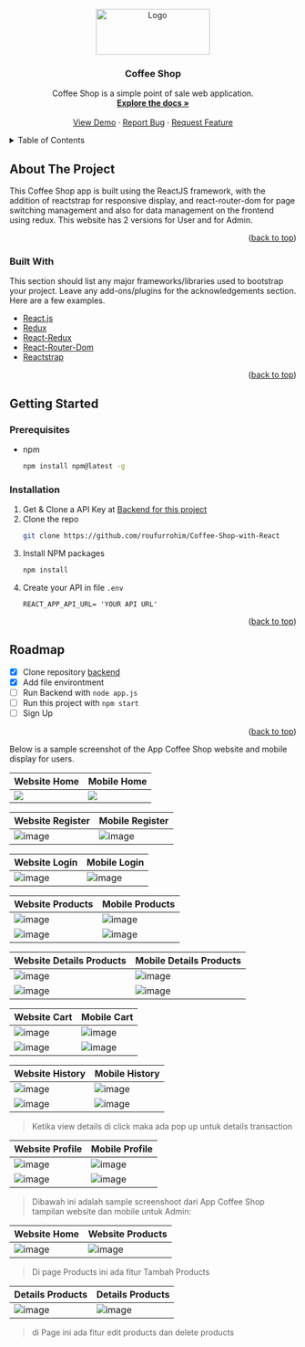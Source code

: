 <div id="top"></div>

<!-- PROJECT LOGO -->
<br />
<div align="center">
  <a href="https://github.com/roufurrohim/Coffee-Shop-with-React">
    <img src="img/logo.png" alt="Logo" width="200" height="80">
  </a>

  <h3 align="center">Coffee Shop</h3>

  <p align="center">
    Coffee Shop is a simple point of sale web application.
    <br />
    <a href="https://github.com/roufurrohim/Coffee-Shop-with-React"><strong>Explore the docs »</strong></a>
    <br />
    <br />
    <a href="https://github.com/othneildrew/Best-README-Template">View Demo</a>
    ·
    <a href="https://github.com/roufurrohim/Coffee-Shop-with-React">Report Bug</a>
    ·
    <a href="https://github.com/roufurrohim/Coffee-Shop-with-React">Request Feature</a>
  </p>
</div>



<!-- TABLE OF CONTENTS -->
<details>
  <summary>Table of Contents</summary>
  <ol>
    <li>
      <a href="#about-the-project">About The Project</a>
      <ul>
        <li><a href="#built-with">Built With</a></li>
      </ul>
    </li>
    <li>
      <a href="#getting-started">Getting Started</a>
      <ul>
        <li><a href="#prerequisites">Prerequisites</a></li>
        <li><a href="#installation">Installation</a></li>
      </ul>
    </li>
    <li><a href="#usage">Usage</a></li>
    <li><a href="#roadmap">Roadmap</a></li>
    <li><a href="#contributing">Contributing</a></li>
    <li><a href="#license">License</a></li>
    <li><a href="#contact">Contact</a></li>
    <li><a href="#acknowledgments">Acknowledgments</a></li>
  </ol>
</details>



<!-- ABOUT THE PROJECT -->
## About The Project

This Coffee Shop app is built using the ReactJS framework,
with the addition of reactstrap for responsive display, and react-router-dom for page switching management and also for data management on the frontend using redux. This website has 2 versions for User and for Admin.

<p align="right">(<a href="#top">back to top</a>)</p>

### Built With

This section should list any major frameworks/libraries used to bootstrap your project. Leave any add-ons/plugins for the acknowledgements section. Here are a few examples.

* [React.js](https://reactjs.org/)
* [Redux](https://redux.js.org/)
* [React-Redux](https://react-redux.js.org/)
* [React-Router-Dom](https://reactrouter.com/web/guides/quick-start)
* [Reactstrap](https://svelte.dev/)

<p align="right">(<a href="#top">back to top</a>)</p>



<!-- GETTING STARTED -->
## Getting Started

### Prerequisites
* npm
  ```sh
  npm install npm@latest -g
  ```

### Installation

1. Get & Clone a API Key at [Backend for this project ](https://github.com/roufurrohim/tester)
2. Clone the repo
   ```sh
   git clone https://github.com/roufurrohim/Coffee-Shop-with-React
   ```
3. Install NPM packages
   ```sh
   npm install
   ```
4. Create your API in file `.env`
   ```.env
   REACT_APP_API_URL= 'YOUR API URL'
   ```

<p align="right">(<a href="#top">back to top</a>)</p>


<!-- ROADMAP -->
## Roadmap

- [x] Clone repository [backend](https://github.com/roufurrohim/tester)
- [x] Add file environtment
- [ ] Run Backend with `node app.js`
- [ ] Run this project with `npm start`
- [ ] Sign Up

<p align="right">(<a href="#top">back to top</a>)</p>


Below is a sample screenshot of the App Coffee Shop website and mobile display for users.

Website Home | Mobile Home
----------------------|---------------------
![](img/web/landingBeforeLogin.png)| ![](img/mobileUser/landingMobile.png)


Website Register | Mobile Register
----------------------|--------------------
![image](img/web/signUp.png) | ![image](img/mobileUser/register.png)

Website Login | Mobile Login
----------------------|--------------------
![image](img/web/login.png)|![image](img/mobileUser/login.png)


Website Products | Mobile Products
-------------------|----------------------
![image](img/web/products1.png)|![image](img/mobileUser/products1.png)
![image](img/web/products2.png)|![image](img/mobileUser/products2.png)



Website Details Products |Mobile Details Products
-------------------------|-----------------------
![image](img/web/deatils1.png)|![image](img/mobileUser/details1.png)
![image](img/web/deatils2.png)|![image](img/mobileUser/details2.png)


Website Cart|Mobile Cart
--------------------|----------------------
![image](img/web/cart1.png)|![image](img/mobileUser/cart1.png)
![image](img/web/cart2.png)|![image](img/mobileUser/cart2.png)



Website History|Mobile History
-------------------------|--------------------
![image](img/web/history1.png)|![image](img/mobileUser/history.png)
![image](img/web/history2.png)|![image](img/mobileUser/detailsHistory.png)

>Ketika view details di click maka ada pop up untuk details transaction


Website Profile|Mobile Profile
-------------------|--------------------
![image](img/web/profile1.png)|![image](img/mobileUser/profile1.png)
![image](img/web/profile2.png)|![image](img/mobileUser/profile2.png)


>Dibawah ini adalah sample screenshoot dari App Coffee Shop tampilan website dan mobile untuk Admin:

Website Home|Website Products
---------------------|--------------------
![image](img/webAdmin/landingAdmin.png)|![image](img/webAdmin/products.png)

>Di page Products ini ada fitur Tambah Products

Details Products|Details Products
---------------------|--------------------
![image](img/webAdmin/detailsProducts.png)|![image](img/webAdmin/edit.png)

>di Page ini ada fitur edit products dan delete products
